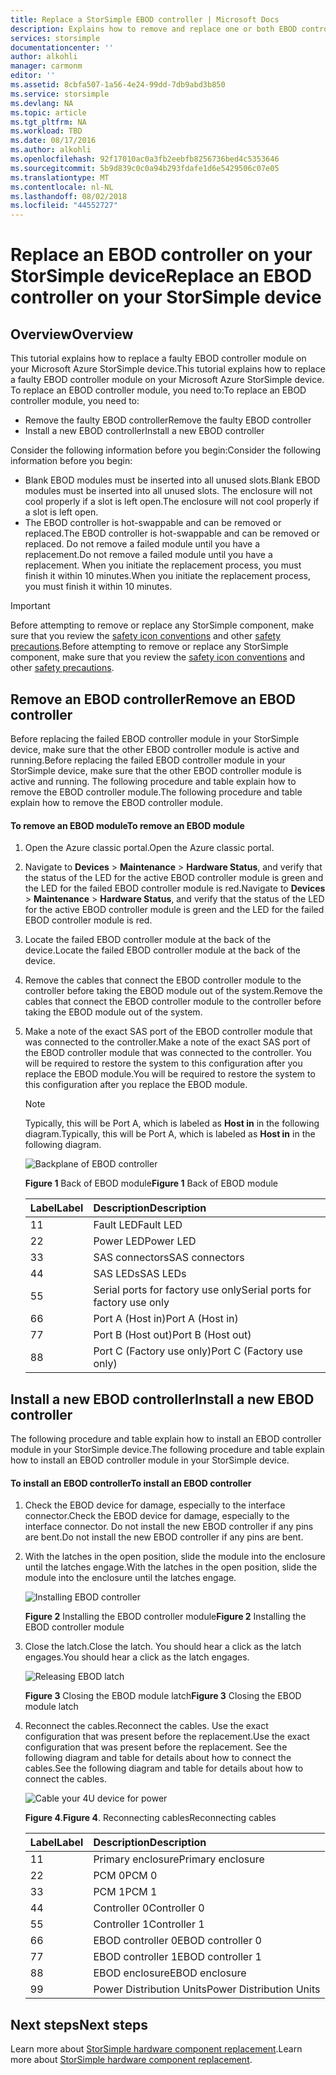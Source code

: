 ```yaml
---
title: Replace a StorSimple EBOD controller | Microsoft Docs
description: Explains how to remove and replace one or both EBOD controllers on a StorSimple 8600 device.
services: storsimple
documentationcenter: ''
author: alkohli
manager: carmonm
editor: ''
ms.assetid: 8cbfa507-1a56-4e24-99dd-7db9abd3b850
ms.service: storsimple
ms.devlang: NA
ms.topic: article
ms.tgt_pltfrm: NA
ms.workload: TBD
ms.date: 08/17/2016
ms.author: alkohli
ms.openlocfilehash: 92f17010ac0a3fb2eebfb8256736bed4c5353646
ms.sourcegitcommit: 5b9d839c0c0a94b293fdafe1d6e5429506c07e05
ms.translationtype: MT
ms.contentlocale: nl-NL
ms.lasthandoff: 08/02/2018
ms.locfileid: "44552727"
---
```

# <a name="replace-an-ebod-controller-on-your-storsimple-device"></a><span data-ttu-id="36c0c-103">Replace an EBOD controller on your StorSimple device</span><span class="sxs-lookup"><span data-stu-id="36c0c-103">Replace an EBOD controller on your StorSimple device</span></span>
## <a name="overview"></a><span data-ttu-id="36c0c-104">Overview</span><span class="sxs-lookup"><span data-stu-id="36c0c-104">Overview</span></span>
<span data-ttu-id="36c0c-105">This tutorial explains how to replace a faulty EBOD controller module on your Microsoft Azure StorSimple device.</span><span class="sxs-lookup"><span data-stu-id="36c0c-105">This tutorial explains how to replace a faulty EBOD controller module on your Microsoft Azure StorSimple device.</span></span> <span data-ttu-id="36c0c-106">To replace an EBOD controller module, you need to:</span><span class="sxs-lookup"><span data-stu-id="36c0c-106">To replace an EBOD controller module, you need to:</span></span>

* <span data-ttu-id="36c0c-107">Remove the faulty EBOD controller</span><span class="sxs-lookup"><span data-stu-id="36c0c-107">Remove the faulty EBOD controller</span></span>
* <span data-ttu-id="36c0c-108">Install a new EBOD controller</span><span class="sxs-lookup"><span data-stu-id="36c0c-108">Install a new EBOD controller</span></span>

<span data-ttu-id="36c0c-109">Consider the following information before you begin:</span><span class="sxs-lookup"><span data-stu-id="36c0c-109">Consider the following information before you begin:</span></span>

* <span data-ttu-id="36c0c-110">Blank EBOD modules must be inserted into all unused slots.</span><span class="sxs-lookup"><span data-stu-id="36c0c-110">Blank EBOD modules must be inserted into all unused slots.</span></span> <span data-ttu-id="36c0c-111">The enclosure will not cool properly if a slot is left open.</span><span class="sxs-lookup"><span data-stu-id="36c0c-111">The enclosure will not cool properly if a slot is left open.</span></span>
* <span data-ttu-id="36c0c-112">The EBOD controller is hot-swappable and can be removed or replaced.</span><span class="sxs-lookup"><span data-stu-id="36c0c-112">The EBOD controller is hot-swappable and can be removed or replaced.</span></span> <span data-ttu-id="36c0c-113">Do not remove a failed module until you have a replacement.</span><span class="sxs-lookup"><span data-stu-id="36c0c-113">Do not remove a failed module until you have a replacement.</span></span> <span data-ttu-id="36c0c-114">When you initiate the replacement process, you must finish it within 10 minutes.</span><span class="sxs-lookup"><span data-stu-id="36c0c-114">When you initiate the replacement process, you must finish it within 10 minutes.</span></span>

> [!IMPORTANT]
> <span data-ttu-id="36c0c-115">Before attempting to remove or replace any StorSimple component, make sure that you review the [safety icon conventions](storsimple-safety.md#safety-icon-conventions) and other [safety precautions](storsimple-safety.md).</span><span class="sxs-lookup"><span data-stu-id="36c0c-115">Before attempting to remove or replace any StorSimple component, make sure that you review the [safety icon conventions](storsimple-safety.md#safety-icon-conventions) and other [safety precautions](storsimple-safety.md).</span></span>
> 
> 

## <a name="remove-an-ebod-controller"></a><span data-ttu-id="36c0c-116">Remove an EBOD controller</span><span class="sxs-lookup"><span data-stu-id="36c0c-116">Remove an EBOD controller</span></span>
<span data-ttu-id="36c0c-117">Before replacing the failed EBOD controller module in your StorSimple device, make sure that the other EBOD controller module is active and running.</span><span class="sxs-lookup"><span data-stu-id="36c0c-117">Before replacing the failed EBOD controller module in your StorSimple device, make sure that the other EBOD controller module is active and running.</span></span> <span data-ttu-id="36c0c-118">The following procedure and table explain how to remove the EBOD controller module.</span><span class="sxs-lookup"><span data-stu-id="36c0c-118">The following procedure and table explain how to remove the EBOD controller module.</span></span>

#### <a name="to-remove-an-ebod-module"></a><span data-ttu-id="36c0c-119">To remove an EBOD module</span><span class="sxs-lookup"><span data-stu-id="36c0c-119">To remove an EBOD module</span></span>
1. <span data-ttu-id="36c0c-120">Open the Azure classic portal.</span><span class="sxs-lookup"><span data-stu-id="36c0c-120">Open the Azure classic portal.</span></span>
2. <span data-ttu-id="36c0c-121">Navigate to **Devices** > **Maintenance** > **Hardware Status**, and verify that the status of the LED for the active EBOD controller module is green and the LED for the failed EBOD controller module is red.</span><span class="sxs-lookup"><span data-stu-id="36c0c-121">Navigate to **Devices** > **Maintenance** > **Hardware Status**, and verify that the status of the LED for the active EBOD controller module is green and the LED for the failed EBOD controller module is red.</span></span>
3. <span data-ttu-id="36c0c-122">Locate the failed EBOD controller module at the back of the device.</span><span class="sxs-lookup"><span data-stu-id="36c0c-122">Locate the failed EBOD controller module at the back of the device.</span></span>
4. <span data-ttu-id="36c0c-123">Remove the cables that connect the EBOD controller module to the controller before taking the EBOD module out of the system.</span><span class="sxs-lookup"><span data-stu-id="36c0c-123">Remove the cables that connect the EBOD controller module to the controller before taking the EBOD module out of the system.</span></span>
5. <span data-ttu-id="36c0c-124">Make a note of the exact SAS port of the EBOD controller module that was connected to the controller.</span><span class="sxs-lookup"><span data-stu-id="36c0c-124">Make a note of the exact SAS port of the EBOD controller module that was connected to the controller.</span></span> <span data-ttu-id="36c0c-125">You will be required to restore the system to this configuration after you replace the EBOD module.</span><span class="sxs-lookup"><span data-stu-id="36c0c-125">You will be required to restore the system to this configuration after you replace the EBOD module.</span></span> 
   
   > [!NOTE]
   > <span data-ttu-id="36c0c-126">Typically, this will be Port A, which is labeled as **Host in** in the following diagram.</span><span class="sxs-lookup"><span data-stu-id="36c0c-126">Typically, this will be Port A, which is labeled as **Host in** in the following diagram.</span></span>
   > 
   > 
   
    ![Backplane of EBOD controller](https://docstestmedia1.blob.core.windows.net/azure-media/articles/storsimple/media/storsimple-ebod-controller-replacement/IC741049.png)
   
     <span data-ttu-id="36c0c-128">**Figure 1** Back of EBOD module</span><span class="sxs-lookup"><span data-stu-id="36c0c-128">**Figure 1** Back of EBOD module</span></span>
   
   | <span data-ttu-id="36c0c-129">Label</span><span class="sxs-lookup"><span data-stu-id="36c0c-129">Label</span></span> | <span data-ttu-id="36c0c-130">Description</span><span class="sxs-lookup"><span data-stu-id="36c0c-130">Description</span></span> |
   |:--- |:--- |
   | <span data-ttu-id="36c0c-131">1</span><span class="sxs-lookup"><span data-stu-id="36c0c-131">1</span></span> |<span data-ttu-id="36c0c-132">Fault LED</span><span class="sxs-lookup"><span data-stu-id="36c0c-132">Fault LED</span></span> |
   | <span data-ttu-id="36c0c-133">2</span><span class="sxs-lookup"><span data-stu-id="36c0c-133">2</span></span> |<span data-ttu-id="36c0c-134">Power LED</span><span class="sxs-lookup"><span data-stu-id="36c0c-134">Power LED</span></span> |
   | <span data-ttu-id="36c0c-135">3</span><span class="sxs-lookup"><span data-stu-id="36c0c-135">3</span></span> |<span data-ttu-id="36c0c-136">SAS connectors</span><span class="sxs-lookup"><span data-stu-id="36c0c-136">SAS connectors</span></span> |
   | <span data-ttu-id="36c0c-137">4</span><span class="sxs-lookup"><span data-stu-id="36c0c-137">4</span></span> |<span data-ttu-id="36c0c-138">SAS LEDs</span><span class="sxs-lookup"><span data-stu-id="36c0c-138">SAS LEDs</span></span> |
   | <span data-ttu-id="36c0c-139">5</span><span class="sxs-lookup"><span data-stu-id="36c0c-139">5</span></span> |<span data-ttu-id="36c0c-140">Serial ports for factory use only</span><span class="sxs-lookup"><span data-stu-id="36c0c-140">Serial ports for factory use only</span></span> |
   | <span data-ttu-id="36c0c-141">6</span><span class="sxs-lookup"><span data-stu-id="36c0c-141">6</span></span> |<span data-ttu-id="36c0c-142">Port A (Host in)</span><span class="sxs-lookup"><span data-stu-id="36c0c-142">Port A (Host in)</span></span> |
   | <span data-ttu-id="36c0c-143">7</span><span class="sxs-lookup"><span data-stu-id="36c0c-143">7</span></span> |<span data-ttu-id="36c0c-144">Port B (Host out)</span><span class="sxs-lookup"><span data-stu-id="36c0c-144">Port B (Host out)</span></span> |
   | <span data-ttu-id="36c0c-145">8</span><span class="sxs-lookup"><span data-stu-id="36c0c-145">8</span></span> |<span data-ttu-id="36c0c-146">Port C (Factory use only)</span><span class="sxs-lookup"><span data-stu-id="36c0c-146">Port C (Factory use only)</span></span> |

## <a name="install-a-new-ebod-controller"></a><span data-ttu-id="36c0c-147">Install a new EBOD controller</span><span class="sxs-lookup"><span data-stu-id="36c0c-147">Install a new EBOD controller</span></span>
<span data-ttu-id="36c0c-148">The following procedure and table explain how to install an EBOD controller module in your StorSimple device.</span><span class="sxs-lookup"><span data-stu-id="36c0c-148">The following procedure and table explain how to install an EBOD controller module in your StorSimple device.</span></span>

#### <a name="to-install-an-ebod-controller"></a><span data-ttu-id="36c0c-149">To install an EBOD controller</span><span class="sxs-lookup"><span data-stu-id="36c0c-149">To install an EBOD controller</span></span>
1. <span data-ttu-id="36c0c-150">Check the EBOD device for damage, especially to the interface connector.</span><span class="sxs-lookup"><span data-stu-id="36c0c-150">Check the EBOD device for damage, especially to the interface connector.</span></span> <span data-ttu-id="36c0c-151">Do not install the new EBOD controller if any pins are bent.</span><span class="sxs-lookup"><span data-stu-id="36c0c-151">Do not install the new EBOD controller if any pins are bent.</span></span>
2. <span data-ttu-id="36c0c-152">With the latches in the open position, slide the module into the enclosure until the latches engage.</span><span class="sxs-lookup"><span data-stu-id="36c0c-152">With the latches in the open position, slide the module into the enclosure until the latches engage.</span></span>
   
    ![Installing EBOD controller](https://docstestmedia1.blob.core.windows.net/azure-media/articles/storsimple/media/storsimple-ebod-controller-replacement/IC741050.png)
   
    <span data-ttu-id="36c0c-154">**Figure 2**  Installing the EBOD controller module</span><span class="sxs-lookup"><span data-stu-id="36c0c-154">**Figure 2**  Installing the EBOD controller module</span></span>
3. <span data-ttu-id="36c0c-155">Close the latch.</span><span class="sxs-lookup"><span data-stu-id="36c0c-155">Close the latch.</span></span> <span data-ttu-id="36c0c-156">You should hear a click as the latch engages.</span><span class="sxs-lookup"><span data-stu-id="36c0c-156">You should hear a click as the latch engages.</span></span>
   
    ![Releasing EBOD latch](https://docstestmedia1.blob.core.windows.net/azure-media/articles/storsimple/media/storsimple-ebod-controller-replacement/IC741047.png)
   
    <span data-ttu-id="36c0c-158">**Figure 3**  Closing the EBOD module latch</span><span class="sxs-lookup"><span data-stu-id="36c0c-158">**Figure 3**  Closing the EBOD module latch</span></span>
4. <span data-ttu-id="36c0c-159">Reconnect the cables.</span><span class="sxs-lookup"><span data-stu-id="36c0c-159">Reconnect the cables.</span></span> <span data-ttu-id="36c0c-160">Use the exact configuration that was present before the replacement.</span><span class="sxs-lookup"><span data-stu-id="36c0c-160">Use the exact configuration that was present before the replacement.</span></span> <span data-ttu-id="36c0c-161">See the following diagram and table for details about how to connect the cables.</span><span class="sxs-lookup"><span data-stu-id="36c0c-161">See the following diagram and table for details about how to connect the cables.</span></span>
   
    ![Cable your 4U device for power](https://docstestmedia1.blob.core.windows.net/azure-media/articles/storsimple/media/storsimple-ebod-controller-replacement/IC770723.png)
   
    <span data-ttu-id="36c0c-163">**Figure 4**.</span><span class="sxs-lookup"><span data-stu-id="36c0c-163">**Figure 4**.</span></span> <span data-ttu-id="36c0c-164">Reconnecting cables</span><span class="sxs-lookup"><span data-stu-id="36c0c-164">Reconnecting cables</span></span>
   
   | <span data-ttu-id="36c0c-165">Label</span><span class="sxs-lookup"><span data-stu-id="36c0c-165">Label</span></span> | <span data-ttu-id="36c0c-166">Description</span><span class="sxs-lookup"><span data-stu-id="36c0c-166">Description</span></span> |
   |:--- |:--- |
   | <span data-ttu-id="36c0c-167">1</span><span class="sxs-lookup"><span data-stu-id="36c0c-167">1</span></span> |<span data-ttu-id="36c0c-168">Primary enclosure</span><span class="sxs-lookup"><span data-stu-id="36c0c-168">Primary enclosure</span></span> |
   | <span data-ttu-id="36c0c-169">2</span><span class="sxs-lookup"><span data-stu-id="36c0c-169">2</span></span> |<span data-ttu-id="36c0c-170">PCM 0</span><span class="sxs-lookup"><span data-stu-id="36c0c-170">PCM 0</span></span> |
   | <span data-ttu-id="36c0c-171">3</span><span class="sxs-lookup"><span data-stu-id="36c0c-171">3</span></span> |<span data-ttu-id="36c0c-172">PCM 1</span><span class="sxs-lookup"><span data-stu-id="36c0c-172">PCM 1</span></span> |
   | <span data-ttu-id="36c0c-173">4</span><span class="sxs-lookup"><span data-stu-id="36c0c-173">4</span></span> |<span data-ttu-id="36c0c-174">Controller 0</span><span class="sxs-lookup"><span data-stu-id="36c0c-174">Controller 0</span></span> |
   | <span data-ttu-id="36c0c-175">5</span><span class="sxs-lookup"><span data-stu-id="36c0c-175">5</span></span> |<span data-ttu-id="36c0c-176">Controller 1</span><span class="sxs-lookup"><span data-stu-id="36c0c-176">Controller 1</span></span> |
   | <span data-ttu-id="36c0c-177">6</span><span class="sxs-lookup"><span data-stu-id="36c0c-177">6</span></span> |<span data-ttu-id="36c0c-178">EBOD controller 0</span><span class="sxs-lookup"><span data-stu-id="36c0c-178">EBOD controller 0</span></span> |
   | <span data-ttu-id="36c0c-179">7</span><span class="sxs-lookup"><span data-stu-id="36c0c-179">7</span></span> |<span data-ttu-id="36c0c-180">EBOD controller 1</span><span class="sxs-lookup"><span data-stu-id="36c0c-180">EBOD controller 1</span></span> |
   | <span data-ttu-id="36c0c-181">8</span><span class="sxs-lookup"><span data-stu-id="36c0c-181">8</span></span> |<span data-ttu-id="36c0c-182">EBOD enclosure</span><span class="sxs-lookup"><span data-stu-id="36c0c-182">EBOD enclosure</span></span> |
   | <span data-ttu-id="36c0c-183">9</span><span class="sxs-lookup"><span data-stu-id="36c0c-183">9</span></span> |<span data-ttu-id="36c0c-184">Power Distribution Units</span><span class="sxs-lookup"><span data-stu-id="36c0c-184">Power Distribution Units</span></span> |

## <a name="next-steps"></a><span data-ttu-id="36c0c-185">Next steps</span><span class="sxs-lookup"><span data-stu-id="36c0c-185">Next steps</span></span>
<span data-ttu-id="36c0c-186">Learn more about [StorSimple hardware component replacement](storsimple-hardware-component-replacement.md).</span><span class="sxs-lookup"><span data-stu-id="36c0c-186">Learn more about [StorSimple hardware component replacement](storsimple-hardware-component-replacement.md).</span></span>





